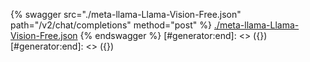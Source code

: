 [#generator:start]: <> ({ "template": "openapi" })
[#generator:start]: <> ({ "template": "openapi" })
{% swagger src="./meta-llama-Llama-Vision-Free.json" path="/v2/chat/completions" method="post" %}
[./meta-llama-Llama-Vision-Free.json](./meta-llama-Llama-Vision-Free.json)
{% endswagger %}
[#generator:end]: <> ({})
[#generator:end]: <> ({})